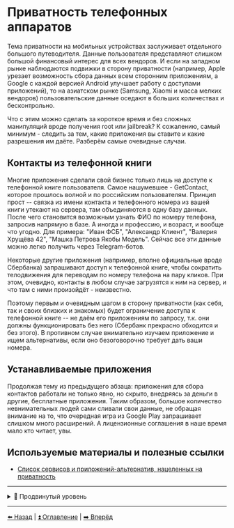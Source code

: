 # Приватность телефонных аппаратов

Тема приватности на мобильных устройствах заслуживает отдельного большого путеводителя. Данные пользователя представляют слишком большой финансовый интерес для всех вендоров. И если на западном рынке наблюдаются подвижки в сторону приватности (например, Apple урезает возможность сбора данных всем сторонним приложениям, а Google с каждой версией Android улучшает работу с доступами приложений), то на азиатском рынке (Samsung, Xiaomi и масса мелких вендоров) пользовательские данные оседают в больших количествах и бесконтрольно.

Что с этим можно сделать за короткое время и без сложных манипуляций вроде получения root или jailbreak? К сожалению, самый минимум - следить за тем, какие приложения вы ставите и какие разрешения им даёте. Разберём самые очевидные случаи.

## Контакты из телефонной книги

Многие приложения сделали свой бизнес только лишь на доступе к телефонной книге пользователя. Самое нашумевшее - GetContact, которое прошлось волной и по российским пользователям. Принцип прост -- связка из имени контакта и телефонного номера из вашей книги утекают на сервера, там объединяются в одну базу данных. После чего становится возможным узнать ФИО по номеру телефона, запросив напрямую в базе. А иногда и профессию, и возраст, и вообще что угодно. Для примера: "Иван ФСБ", "Александр Клиент", "Валерия Хрущёва 42", "Машка Петрова Якобы Модель". Сейчас все эти данные можно легко получить через Telegram-ботов.

Некоторые другие приложения (например, вполне официальные вроде Сбербанка) запрашивают доступ к телефонной книге, чтобы сократить телодвижения для переводам по номеру телефона на пару кликов. При этом, очевидно, контакты в любом случае загрузятся к ним на сервер, и что там с ними произойдёт - неизвестно.

Поэтому первым и очевидным шагом в сторону приватности (как себя, так и своих близких и знакомых) будет ограничение доступа к телефонной книге -- не даём его приложениям по запросу, т.к. они должны функционировать без него (Сбербанк прекрасно обходится и без этого). В противном случае внимательно изучаем приложение и ищем альтернативы, если оно безоговорочно требует дать ваши номера.

## Устанавливаемые приложения

Продолжая тему из предыдущего абзаца: приложения для сбора контактов работали не только явно, но скрыто, внедряясь за деньги в другие, бесплатные приложения.
Таким образом, большое количество невнимательных людей сами сливали свои данные, не обращая внимание на то, что очередная игра из Google Play запрашивает
слишком много расширений. А лицензионные соглашения в наше время мало кто читает, увы.

## Используемые материалы и полезные ссылки

- [Список сервисов и приложений-альтернатив, нацеленных на приватность](https://github.com/pluja/awesome-privacy)

---

<details>
  <summary>🥷 Продвинутый уровень</summary>


## Wi-Fi

Каждый телефон, который может подключиться к беспроводной интернет-сети, обладает MAC-адресом. Этот адрес используется телефоном
не только во время подключения, но и даже при поиске "знакомых" Wi-Fi-сетей вокруг.

Этим пользуются компании, организующие интернет в общественных пространствах. Они настраивают свои устройства на сбор всех MAC-адресов
проходящих вокруг людей. Таким образом, становится возможным не только отслеживать перемещения и посещения, но даже следить за конкретными
людьми до места жительства. А если человек подключился к "опасной" точке доступа, то становится возможным связать телефон с ним напрямую.

Отдельная заметка касательно сбора MAC-адресов телефонов, находящихся в режиме поиска сетей. Устройства Apple по умолчанию поддерживают
создание случайных MAC при поиске, с версии iOS 14 также делают случайные адреса для каждой сети Wi-Fi при подключении. Устройства Android
менее приватны, возможность использования случайных идентификаторов появилась только с версии Android 10.

**Придерживайтесь следующих правил:**
- Выключайте Wi-Fi на устройстве, когда он вам не нужен.
- Не подключайтесь к публичным беспроводными сетям.
- Периодически очищайте список известных Wi-Fi в телефоне.

*Раздел будет дополняться*

- [Прошли мимо кафе, а вам тут же показали его рекламу? Это не паранойя](https://meduza.io/feature/2018/10/24/proshli-mimo-kafe-a-vam-tut-zhe-pokazali-ego-reklamu-eto-ne-paranoyya)
- [Telegram-канал про защиту смартфонов на Android](https://t.me/tvoijazz)

</details>

---

[⬅️ Назад](./breaches.md) | [⏫ Оглавление](../README.md) | [➡️ Вперёд](./platforms.md)

